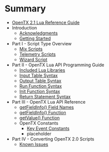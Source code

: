 # Summary

* [OpenTX 2.1 Lua Reference Guide](README.md)
* Introduction
   * [Acknowledgments](acknowledgments.md)
   * [Getting Started](getting_started.md)
* Part I - Script Type Overview
   * [Mix Scripts](mix.md)
   * [Telemetry Scripts](telemetry.md)
   * [Wizard Script](wizard.md)
* Part II - OpenTX Lua API Programming Guide
   * [Included Lua Libraries](included_lua_libraries.md)
   * [Input Table Syntax](input_table_syntax.md)
   * [Output Table Syntax](output_table_syntax.md)
   * [Run Function Syntax](run_function_syntax.md)
   * [Init Function Syntax](init_function_syntax.md)
   * [Return Statement Syntax](return_statement_syntax.md)
* Part III - OpenTX Lua API Reference
   * [getFieldInfo() Field Names](getfieldinfo_field_names.md)
   * [getFieldInfo() Function](getfieldinfo_function.md)
   * [getValue() Function](getvalue_function.md)
   * OpenTX Constants
       * [Key Event Constants](key_events.md)
       * placeholder
* Part IV - Converting OpenTX 2.0 Scripts
   * [Known Issues](known_issues.md)

